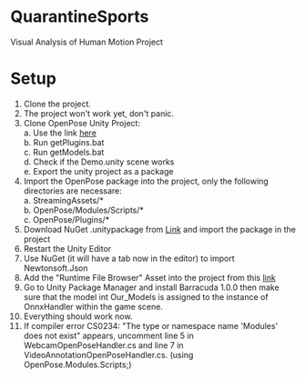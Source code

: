 # QuarantineSports
Visual Analysis of Human Motion Project


# Setup

1. Clone the project.</br>
2. The project won't work yet, don't panic.</br>
3. Clone OpenPose Unity Project:</br>
  a. Use the link <a href="https://github.com/CMU-Perceptual-Computing-Lab/openpose_unity_plugin">here</a></br>
  b. Run getPlugins.bat</br>
  c. Run getModels.bat</br>
  d. Check if the Demo.unity scene works</br>
  e. Export the unity project as a package</br>
4. Import the OpenPose package into the project, only the following directories are necessare:</br>
  a. StreamingAssets/\*</br>
  b. OpenPose/Modules/Scripts/\*</br>
  c. OpenPose/Plugins/\*</br>
5. Download NuGet .unitypackage from <a href="https://github.com/GlitchEnzo/NuGetForUnity/releases">Link</a> and import the package in the project
6. Restart the Unity Editor
7. Use NuGet (it will have a tab now in the editor) to import Newtonsoft.Json
8. Add the "Runtime File Browser" Asset into the project from this <a href="https://github.com/yasirkula/UnitySimpleFileBrowser/releases/tag/v1.2.0">link</a></br>
9. Go to Unity Package Manager and install Barracuda 1.0.0 then make sure that the model int Our_Models is assigned to the instance of OnnxHandler within the game scene.
10. Everything should work now.
11. If compiler error CS0234: "The type or namespace name 'Modules' does not exist" appears, uncomment line 5 in WebcamOpenPoseHandler.cs and line 7 in VideoAnnotationOpenPoseHandler.cs. (using OpenPose.Modules.Scripts;)

